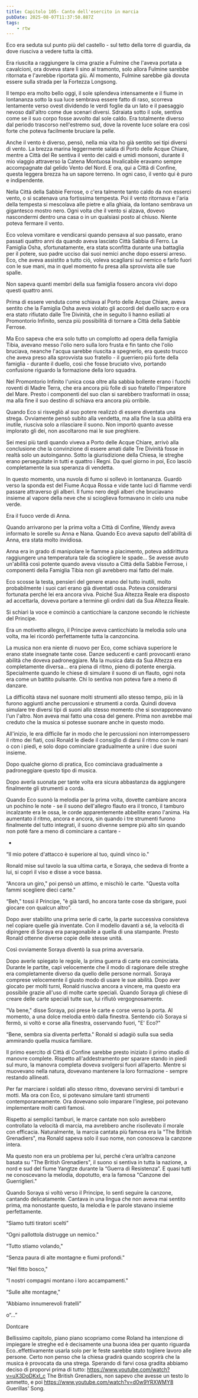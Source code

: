 ```yaml
---
title: Capitolo 105- Canto dell'esercito in marcia
pubDate: 2025-08-07T11:37:50.887Z
tags:
    - rtw
---
```







Eco era seduta sul punto più del castello - sul tetto della torre di guardia, da dove riusciva a vedere tutta la città.


Era riuscita a raggiungere la cima grazie a Fulmine che l'aveva portata a cavalcioni, ora doveva stare lì sino al tramonto, solo allora Fulmine sarebbe ritornata e l'avrebbe riportata giù. Al momento, Fulmine sarebbe già dovuta essere sulla strada per la Fortezza Longsong.


Il tempo era molto bello oggi, il sole splendeva intensamente e il fiume in lontananza sotto la sua luce sembrava essere fatto di raso, scorreva lentamente verso ovest dividendo le verdi foglie da un lato e il paesaggio nevoso dall'altro come due scenari diversi. Sdraiata sotto il sole, sentiva come se il suo corpo fosse avvolto dal sole caldo. Era totalmente diverso dal periodo trascorso nell'estremo sud, dove la rovente luce solare era così forte che poteva facilmente bruciare la pelle.


Anche il vento è diverso, pensò, nella mia vita ho già sentito sei tipi diversi di vento. La brezza marina leggermente salata di Porto delle Acque Chiare, mentre a Città del Re sentiva il vento dei caldi e umidi monsoni, durante il mio viaggio attraverso la Catena Montuosa Invalicabile eravamo sempre accompagnate dal gelido Vento del Nord. E ora, qui a Città di Confine, questa leggera brezza ha un sapore terreno. In ogni caso, il vento qui è puro e indipendente.


Nella Città della Sabbie Ferrose, o c'era talmente tanto caldo da non esserci vento, o si scatenava una fortissima tempesta. Poi il vento ritornava e l'aria della tempesta si mescolava alle pietre e alla ghiaia, da lontano sembrava un gigantesco mostro nero. Ogni volta che il vento si alzava, dovevo nascondermi dentro una casa o in un qualsiasi posto al chiuso. Niente poteva fermare il vento.


Eco voleva vomitare e vendicarsi quando pensava al suo passato, erano passati quattro anni da quando aveva lasciato Città Sabbia di Ferro. La Famiglia Osha, sfortunatamente, era stata sconfitta durante una battaglia per il potere, suo padre ucciso dai suoi nemici anche dopo essersi arreso. Eco, che aveva assistito a tutto ciò, voleva scagliarsi sul nemico e farlo fuori con le sue mani, ma in quel momento fu presa alla sprovvista alle sue spalle.


Non sapeva quanti membri della sua famiglia fossero ancora vivi dopo questi quattro anni.


Prima di essere venduta come schiava al Porto delle Acque Chiare, aveva sentito che la Famiglia Osha aveva violato gli accordi del duello sacro e ora era stato rifiutato dalle Tre Divinità, che in seguito li hanno esiliati al Promontorio Infinito, senza più possibilità di tornare a Città della Sabbie Ferrose.


Ma Eco sapeva che era solo tutto un complotto ad opera della famiglia Tibia, avevano messo l'olio nero sulla loro frusta e fin tanto che l'olio bruciava, neanche l'acqua sarebbe riuscita a spegnerlo, era questo trucco che aveva preso alla sprovvista suo fratello - il guerriero più forte della famiglia - durante il duello, così che fosse bruciato vivo, portando confusione riguardo la formazione della loro squadra.


Nel Promontorio Infinito l'unica cosa oltre alla sabbia bollente erano i fuochi roventi di Madre Terra, che era ancora più folle di suo fratello l'Imperatore del Mare. Presto i componenti del suo clan si sarebbero trasformati in ossa; ma alla fine il suo destino di schiava era ancora più orribile.


Quando Eco si risvegliò al suo potere realizzò di essere diventata una strega. Ovviamente pensò subito alla vendetta, ma alla fine la sua abilità era inutile, riusciva solo a rilasciare il suono. Non importò quanto avesse implorato gli dei, non ascoltarono mai  le sue preghiere.


Sei mesi più tardi quando viveva a Porto delle Acque Chiare, arrivò alla conclusione che la convinzione di essere amati dalle Tre Divinità fosse in realtà solo un autoinganno. Sotto la giurisdizione della Chiesa, le streghe erano perseguitate in tutti e quattro i Regni. Da quel giorno in poi, Eco lasciò completamente la sua speranza di vendetta.


In questo momento, una nuvola di fumo si sollevò in lontananza. Guardò verso la sponda est del Fiume Acqua Rossa e vide tante luci di fiamme verdi passare attraverso gli alberi. Il fumo nero degli alberi che bruciavano insieme al vapore della neve che si scioglieva formavano in cielo una nube verde.


Era il fuoco verde di Anna.


Quando arrivarono per la prima volta a Città di Confine, Wendy aveva informato le sorelle su Anna e Nana. Quando Eco aveva saputo dell'abilità di Anna, era stata molto invidiosa.


Anna era in grado di manipolare le fiamme a piacimento, poteva addirittura raggiungere una temperatura tale da sciogliere le spade... Se avesse avuto un'abilità così potente quando aveva vissuto a Città della Sabbie Ferrose, i componenti della Famiglia Tibia non gli avrebbero mai fatto del male.


Eco scosse la testa, pensieri del genere erano del tutto inutili, molto probabilmente i suoi cari erano già diventati ossa. Poteva considerarsi fortunata perché lei era ancora viva. Poiché Sua Altezza Reale era disposto ad accettarla, doveva portare a termine gli ordini dati da Sua Altezza Reale.


Si schiarì la voce e cominciò a canticchiare la canzone secondo le richieste del Principe.


Era un motivetto allegro, il Principe aveva canticchiato la melodia solo una volta, ma lei ricordò perfettamente tutta la canzoncina.


La musica non era niente di nuovo per Eco, come schiava superiore le erano state insegnate tante cose. Danze seducenti e canti provocanti erano abilità che doveva padroneggiare. Ma la musica data da Sua Altezza era completamente diversa... era piena di ritmo, pieno di potente energia. Specialmente quando le chiese di simulare il suono di un flauto, ogni nota era come un battito pulsante. Chi lo sentiva non poteva fare a meno di danzare.


La difficoltà stava nel suonare molti strumenti allo stesso tempo, più in là furono aggiunti anche percussioni e strumenti a corda. Quindi doveva simulare tre diversi tipi di suoni allo stesso momento che si sovrapponevano l'un l'altro. Non aveva mai fatto una cosa del genere. Prima non avrebbe mai creduto che la musica si potesse suonare anche in questo modo.


All'inizio, le era difficile far in modo che le percussioni non interrompessero il ritmo dei fiati, così Ronald le diede il consiglio di darsi il ritmo con le mani o con i piedi, e solo dopo cominciare gradualmente a unire i due suoni insieme.


Dopo qualche giorno di pratica, Eco cominciava gradualmente a padroneggiare questo tipo di musica.


Dopo averla suonata per tante volta era sicura abbastanza da aggiungere finalmente gli strumenti a corda.


Quando Eco suonò la melodia per la prima volta, dovette cambiare ancora un pochino le note - se il suono dell'allegro flauto era il tronco, il tamburo incalzante era le ossa, le corde apparentemente abbellite erano l'anima. Ha aumentato il ritmo, ancora e ancora, sin quando i tre strumenti furono finalmente del tutto integrati, il suono divenne sempre più alto sin quando non potè fare a meno di cominciare a cantare -


*


“Il mio potere d'attacco è superiore al tuo, quindi vinco io."


Ronald mise sul tavolo la sua ultima carta, e Soraya, che sedeva di fronte a lui, si coprì il viso e disse a voce bassa.


“Ancora un giro," poi pensò un attimo, e mischiò le carte. "Questa volta fammi scegliere dieci carte."


“Beh," tossì il Principe, "è già tardi, ho ancora tante cose da sbrigare, puoi giocare con qualcun altro”.


Dopo aver stabilito una prima serie di carte, la parte successiva consisteva nel copiare quelle già inventate. Con il modello davanti a sé, la velocità di dipingere di Soraya era paragonabile a quella di una stampante. Presto Ronald ottenne diverse copie delle stesse unità.


Così ovviamente Soraya diventò la sua prima avversaria.


Dopo averle spiegato le regole, la prima guerra di carte era cominciata. Durante le partite, capì velocemente che il modo di ragionare delle streghe era completamente diverso da quello delle persone normali. Soraya comprese velocemente il giusto modo di usare le sue abilità. Dopo aver giocato per molti turni, Ronald riusciva ancora a vincere, ma questo era possibile grazie all'uso di molte carte speciali. Quando Soraya gli chiese di creare delle carte speciali tutte sue, lui rifiutò vergognosamente.


“Va bene," disse Soraya, poi prese le carte e corse verso la porta. Al momento, a una dolce melodia entrò dalla finestra. Sentendo ciò Soraya si fermò, si voltò e corse alla finestra, osservando fuori, "E' Eco?"


“Bene, sembra sia diventa perfetta." Ronald si adagiò sulla sua sedia ammirando quella musica familiare.


Il primo esercito di Città di Confine sarebbe presto iniziato il primo stadio di manovre complete. Rispetto all'addestramento per sparare stando in piedi sul muro, la manovra completa doveva svolgersi fuori all’aperto. Mentre si muovevano nella natura, dovevano mantenere la loro formazione - sempre restando allineati.


Per far marciare i soldati allo stesso ritmo, dovevano servirsi di tamburi e motti. Ma ora con Eco, si potevano simulare tanti strumenti contemporaneamente. Ora dovevano solo imparare l'inglese, poi potevano implementare molti canti famosi.


Rispetto ai semplici tamburi, le marce cantate non solo avrebbero controllato la velocità di marcia, ma avrebbero anche risollevato il morale con efficacia. Naturalmente, la marcia cantata più famosa era la "The British Grenadiers", ma Ronald sapeva solo il suo nome, non conosceva la canzone intera.


Ma questo non era un problema per lui, perché c’era un’altra canzone basata su "The British Grenadiers", il suono si sentiva in tutta la nazione, a nord e sud del fiume Yangtze durante la “Guerra di Resistenza”. E quasi tutti ne conoscevano la melodia, dopotutto, era la famosa "Canzone dei Guerriglieri."


Quando Soraya si voltò verso il Principe, lo sentì seguire la canzone, cantando delicatamente. Cantava in una lingua che non aveva mai sentito prima, ma nonostante questo, la melodia e le parole stavano insieme perfettamente.


“Siamo tutti tiratori scelti”


“Ogni pallottola distrugge un nemico."


“Tutto stiamo volando,"


“Senza paura di alte montagne e fiumi profondi."


“Nel fitto bosco,"


“I nostri compagni montano i loro accampamenti."


“Sulle alte montagne,"


“Abbiamo innumerevoli fratelli”


o“…”






Dontcare




Bellissimo capitolo, piano piano scopriamo come Roland ha intenzione di impiegare le streghe ed è decisamente una buona idea per quanto riguarda Eco..effettivamente usarla solo per le feste sarebbe stato togliere lavoro alle persone. Certo non penso che la chiesa gradirà quando scoprirà che la musica è provocata da una strega. Sperando di farvi cosa gradita abbiamo deciso di proporvi prima di tutto:  https://www.youtube.com/watch?v=uX3DoDKxI_c The British Grenadiers, non sapevo che avesse un testo lo ammetto, e poi https://www.youtube.com/watch?v=d0w9YRXWMY8 Guerillas' Song.


                                



